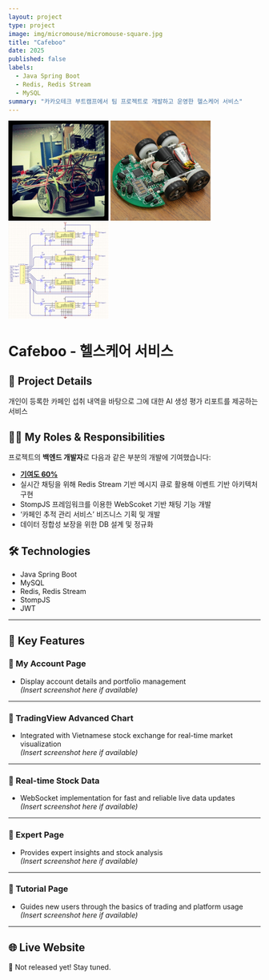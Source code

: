 ```yaml
---
layout: project
type: project
image: img/micromouse/micromouse-square.jpg
title: "Cafeboo"
date: 2025
published: false
labels:
  - Java Spring Boot
  - Redis, Redis Stream
  - MySQL
summary: "카카오테크 부트캠프에서 팀 프로젝트로 개발하고 운영한 헬스케어 서비스"
---
```


<div class="text-center p-4">
  <img width="200px" src="../img/micromouse/micromouse-robot.png" class="img-thumbnail" >
  <img width="200px" src="../img/micromouse/micromouse-robot-2.jpg" class="img-thumbnail" >
  <img width="200px" src="../img/micromouse/micromouse-circuit.png" class="img-thumbnail" >
</div>

# Cafeboo - 헬스케어 서비스

## 📌 Project Details
개인이 등록한 카페인 섭취 내역을 바탕으로 그에 대한 AI 생성 평가 리포트를 제공하는 서비스  

## 👨‍💻 My Roles & Responsibilities
프로젝트의 **백엔드 개발자**로 다음과 같은 부분의 개발에 기여했습니다:

- <u> **기여도 60%** </u>
- 실시간 채팅을 위해 Redis Stream 기반 메시지 큐로 활용해 이벤트 기반 아키텍처 구현
- StompJS 프레임워크를 이용한 WebScoket 기반 채팅 기능 개발 
- ‘카페인 추적 관리 서비스’ 비즈니스 기획 및 개발  
- 데이터 정합성 보장을 위한 DB 설계 및 정규화

## 🛠️ Technologies
- Java Spring Boot
- MySQL
- Redis, Redis Stream
- StompJS
- JWT

---

## 🚀 Key Features

### 🔹 My Account Page
- Display account details and portfolio management  
*(Insert screenshot here if available)*  

---

### 🔹 TradingView Advanced Chart
- Integrated with Vietnamese stock exchange for real-time market visualization  
*(Insert screenshot here if available)*  

---

### 🔹 Real-time Stock Data
- WebSocket implementation for fast and reliable live data updates  
*(Insert screenshot here if available)*  

---

### 🔹 Expert Page
- Provides expert insights and stock analysis  
*(Insert screenshot here if available)*  

---

### 🔹 Tutorial Page
- Guides new users through the basics of trading and platform usage  
*(Insert screenshot here if available)*  

---

## 🌐 Live Website
🚧 Not released yet! Stay tuned.



